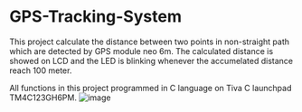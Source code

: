 # GPS-Tracking-System
This project calculate the distance between two points in non-straight path which are detected by GPS module neo 6m. The calculated distance is showed on LCD and the LED is blinking whenever the accumelated distance reach 100 meter.

All functions in this project programmed in C language on Tiva C launchpad TM4C123GH6PM.
![image](https://user-images.githubusercontent.com/70959607/136108470-6bf5b490-e4f9-4fc1-8b78-962866310a91.png)
